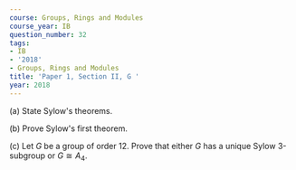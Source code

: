 ```yaml
---
course: Groups, Rings and Modules
course_year: IB
question_number: 32
tags:
- IB
- '2018'
- Groups, Rings and Modules
title: 'Paper 1, Section II, G '
year: 2018
---
```




(a) State Sylow's theorems.

(b) Prove Sylow's first theorem.

(c) Let $G$ be a group of order 12. Prove that either $G$ has a unique Sylow 3-subgroup or $G \cong A_{4}$.